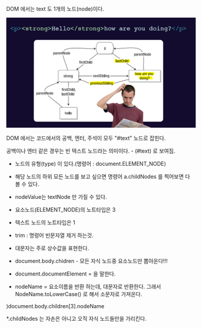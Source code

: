 DOM 에서는 text 도 1개의 노드(node)이다.

<img src="https://github.com/GeunHeeKim/FDS/blob/gh-pages/Source/images/text_node.PNG">

DOM 에서는 코드에서의 공백, 엔터, 주석이 모두 "#text" 노드로 잡힌다.

공백이나 엔터 같은 경우는  빈 텍스트 노드라는 의미이다. - (#text) 로 보여짐.

* 노드의 유형(type) 이 있다.(명령어 : document.ELEMENT_NODE)

* 해당 노드의 하위 모든 노드를 보고 싶으면 명령어 a.childNodes 를 찍어보면 다 볼 수 있다.

* nodeValue는 textNode 만 가질 수 있다.

* 요소노드(ELEMENT_NODE)의 노트타입은 3

* 텍스트 노드의 노트타입은 1

* trim : 명령어 빈문자열 제거 하는것.

* 대문자는 주로 상수값을 표현한다.

* document.body.chidren - 모든 자식 노드중 요소노드만 뽑아온다!!!

* document.documentElement = <HTML> 을 말한다.

* nodeName = 요소이름을 반환 하는데, 대문자로 반환한다. 그래서NodeName.toLowerCase() 로 해서 소문자로 가져온다.

)document.body.children[3].nodeName

*.childNodes 는 자손은 아니고 오직 자식 노드들만을 가리킨다.
